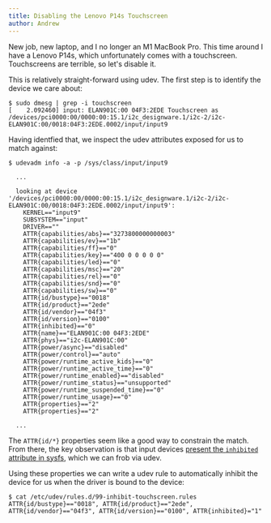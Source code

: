 ```yaml
---
title: Disabling the Lenovo P14s Touchscreen
author: Andrew
---
```


New job, new laptop, and I no longer an M1 MacBook Pro. This time around I have
a Lenovo P14s, which unfortunately comes with a touchscreen. Touchscreens are
terrible, so let's disable it.

This is relatively straight-forward using udev. The first step is to identify
the device we care about:

```
$ sudo dmesg | grep -i touchscreen
[    2.092460] input: ELAN901C:00 04F3:2EDE Touchscreen as /devices/pci0000:00/0000:00:15.1/i2c_designware.1/i2c-2/i2c-ELAN901C:00/0018:04F3:2EDE.0002/input/input9
```

Having identfied that, we inspect the udev attributes exposed for us to match
against:

```
$ udevadm info -a -p /sys/class/input/input9

  ...

  looking at device '/devices/pci0000:00/0000:00:15.1/i2c_designware.1/i2c-2/i2c-ELAN901C:00/0018:04F3:2EDE.0002/input/input9':
    KERNEL=="input9"
    SUBSYSTEM=="input"
    DRIVER==""
    ATTR{capabilities/abs}=="3273800000000003"
    ATTR{capabilities/ev}=="1b"
    ATTR{capabilities/ff}=="0"
    ATTR{capabilities/key}=="400 0 0 0 0 0"
    ATTR{capabilities/led}=="0"
    ATTR{capabilities/msc}=="20"
    ATTR{capabilities/rel}=="0"
    ATTR{capabilities/snd}=="0"
    ATTR{capabilities/sw}=="0"
    ATTR{id/bustype}=="0018"
    ATTR{id/product}=="2ede"
    ATTR{id/vendor}=="04f3"
    ATTR{id/version}=="0100"
    ATTR{inhibited}=="0"
    ATTR{name}=="ELAN901C:00 04F3:2EDE"
    ATTR{phys}=="i2c-ELAN901C:00"
    ATTR{power/async}=="disabled"
    ATTR{power/control}=="auto"
    ATTR{power/runtime_active_kids}=="0"
    ATTR{power/runtime_active_time}=="0"
    ATTR{power/runtime_enabled}=="disabled"
    ATTR{power/runtime_status}=="unsupported"
    ATTR{power/runtime_suspended_time}=="0"
    ATTR{power/runtime_usage}=="0"
    ATTR{properties}=="2"
    ATTR{properties}=="2"

  ...
```

The `ATTR{id/*}` properties seem like a good way to constrain the match. From
there, the key observation is that input devices [ present the `inhibited`
attribute in sysfs][linux-sysfs-input-inhibited], which we can frob via udev.

[linux-sysfs-input-inhibited]: https://docs.kernel.org/input/input-programming.html#inhibiting-input-devices

Using these properties we can write a udev rule to automatically inhibit the
device for us when the driver is bound to the device:

```
$ cat /etc/udev/rules.d/99-inhibit-touchscreen.rules 
ATTR{id/bustype}=="0018", ATTR{id/product}=="2ede", ATTR{id/vendor}=="04f3", ATTR{id/version}=="0100", ATTR{inhibited}="1"
```
